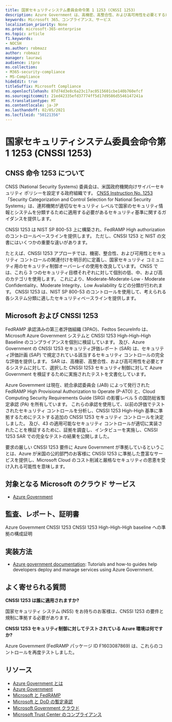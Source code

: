 ```yaml
---
title: 国家セキュリティシステム委員会命令第 1 1253 (CNSSI 1253)
description: Azure Government は、高機密、高整合性、および高可用性を必要とする米国政府機関システム向け CNSSI 1253 セキュリティ制御に準拠しています。
keywords: Microsoft 365、コンプライアンス、サービス
localization_priority: None
ms.prod: microsoft-365-enterprise
ms.topic: article
f1.keywords:
- NOCSH
ms.author: robmazz
author: robmazz
manager: laurawi
audience: itpro
ms.collection:
- M365-security-compliance
- MS-Compliance
hideEdit: true
titleSuffix: Microsoft Compliance
ms.openlocfilehash: 87d74d3e8c6a23c17ac0515601cbe140b760efcf
ms.sourcegitcommit: 21ed42335efd37774ff5d17d9586d5546147241a
ms.translationtype: MT
ms.contentlocale: ja-JP
ms.lasthandoff: 02/05/2021
ms.locfileid: "50121356"
---
```

# <a name="committee-on-national-security-systems-instruction-no-1253-cnssi-1253"></a>国家セキュリティシステム委員会命令第 1 1253 (CNSSI 1253)

## <a name="about-cnss-instruction-1253"></a>CNSS 命令 1253 について

CNSS (National Security Systems) 委員会は、米国政府機関向けサイバーセキュリティ ポリシーを設定する政府組織です。 [CNSS Instruction No. 1253](https://www.dss.mil/Portals/69/documents/io/rmf/CNSSI_No1253.pdf)「Security Categorization and Control Selection for National Security Systems」は、連邦機関が適切なセキュリティ レベルで国家のセキュリティ情報とシステムを分類するために適用する必要があるセキュリティ基準に関するガイダンスを提供します。  
  
CNSSI 1253 は NIST SP 800-53 上に構築され、FedRAMP High authorization のコントロールベースラインを提供します。 ただし、CNSSI 1253 と NIST の文書にはいくつかの重要な違いがあります。  
  
たとえば、CNSSI 1253 アプローチでは、機密、整合性、および可用性とセキュリティ コントロールの関連付けを明示的に定義し、国家セキュリティ コミュニティ用のセキュリティ制御オーバーレイの使用を改良しています。 CNSS では、これら 3 つのセキュリティ目標それぞれに対して個別の低、中、および高のカテゴリを使用します。 これにより、Moderate-Moderate-Low - Moderate Confidentiality、Moderate Integrity、Low Availability などの分類が行われます。 CNSSI 1253 は、NIST SP 800-53 のコントロールを使用して、考えられる各システム分類に適したセキュリティベースラインを提供します。

## <a name="microsoft-and-cnssi-1253"></a>Microsoft および CNSSI 1253

FedRAMP 承認済みの第三者評価組織 (3PAO)、Fedtos SecureInfo は、Microsoft Azure Government システムと CNSSI 1253 High-High-High Baseline のコンプライアンスを個別に検証しています。 及び、Azure Government の CNSSI 1253 セキュリティ評価レポート (SAR) は、セキュリティ評価計画 (SAP) で規定されている該当するセキュリティ コントロールの完全な評価を提供します。 SAR は、高機密、高整合性、および高可用性を必要とするシステムに対して、選択した CNSSI 1253 セキュリティ制御に対して Azure Government を検証するために実施されたテストを文書化しています。  
  
Azure Government は現在、統合承認委員会 (JAB) によって発行された FedRAMP High Provisional Authorization to Operate (P-ATO) と、Cloud Computing Security Requirements Guide (SRG) の影響レベル 5 の国防総省暫定承認 (PA) を所有しています。 これらの承認を使用して、以前の評価でテストされたセキュリティ コントロールを分析し、CNSSI 1253 High-High 基準に準拠するためにテストする追加の CNSSI 1253 セキュリティ コントロールを決定しました。 及び、43 の適用可能なセキュリティ コントロールが適切に実装されたことを検証するために、証拠を調査し、インタビューを実施し、CNSSI 1253 SAR での完全なテストの結果を公開しました。  
  
要求の厳しい CNSSI 1253 要件に Azure Government が準拠しているということは、Azure が米国の公的部門のお客様に CNSSI 1253 に準拠した豊富なサービスを提供し、Microsoft Cloud のコスト削減と厳格なセキュリティの恩恵を受け入れる可能性を意味します。

## <a name="microsoft-in-scope-cloud-services"></a>対象となる Microsoft のクラウド サービス

- [Azure Government](https://aka.ms/AzureCompliance)

## <a name="audits-reports-and-certificates"></a>監査、レポート、証明書

Azure Government CNSSI 1253 CNSSI 1253 High-High-High baseline への準拠の構成証明

## <a name="how-to-implement"></a>実装方法

- [Azure government documentation](/azure/azure-government/): Tutorials and how-to guides help developers deploy and manage services using Azure Government.

## <a name="frequently-asked-questions"></a>よく寄せられる質問

**CNSSI 1253 は誰に適用されますか?**

国家セキュリティ システム (NSS) をお持ちのお客様は、CNSSI 1253 の要件と規制に準拠する必要があります。

**CNSSI 1253 セキュリティ制御に対してテストされている Azure 環境は何ですか?**

Azure Government (FedRAMP パッケージ ID F1603087869) は、これらのコントロールを再度テストしました。

## <a name="resources"></a>リソース

- [Azure Government とは](/azure/azure-government/documentation-government-welcome)
- [Azure Government](https://aka.ms/Azure-Government)
- [Microsoft と FedRAMP](offering-fedramp.md)
- [Microsoft と DoD の暫定承認](offering-DoD-DISA-L2-L4-L5.md)
- [Microsoft Government クラウド](https://www.microsoft.com/enterprise/government)
- [Microsoft Trust Center のコンプライアンス](https://www.microsoft.com/trust-center/compliance/compliance-overview)
